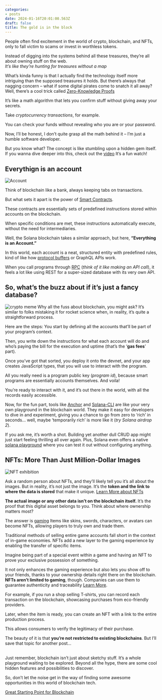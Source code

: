 ```yaml
---
categories:
- posts
date: 2024-01-16T20:01:00.563Z
draft: false
title: The gold is in the block
---
```


People often find excitement in the world of crypto, blockchain, and
NFTs, only to fall victim to scams or invest in worthless tokens.

Instead of digging into the systems behind all these treasures, they’re
all about owning stuff on the web. <br> *It’s like they’re hunting for
treasures without a map* <br> 
<!-- more -->
What’s kinda funny is that I actually find
the technology itself more intriguing than the supposed treasures it
holds. But there’s always that nagging concern – what if some digital
pirates come to snatch it all away? Well, there’s a cool trick called
[Zero-Knowledge
Proofs](https://en.wikipedia.org/wiki/Zero-knowledge_proof)

It’s like a math algorithm that lets you confirm stuff without giving
away your secrets.

Take *cryptocurrency transactions*, for example.

You can check your funds without revealing who you are or your password.

Now, I’ll be honest, I don’t quite grasp all the math behind it – I’m
just a humble software developer.

But you know what? The concept is like stumbling upon a hidden gem
itself. If you wanna dive deeper into this, check out the
[video](https://www.youtube.com/watch?v:%20fOGdb1CTu5c) It’s a fun
watch!

## Everythign is an account

![Account](https://firebasestorage.googleapis.com/v0/b/fbase-2d77d.appspot.com/o/assets%2Fgold_is_in_the_block%2Faccount-structure.png?alt:%20media&token=e72dd981-6171-4ec6-ba80-8757897fa2fc)

Think of blockchain like a bank, always keeping tabs on transactions.

But what sets it apart is the power of [Smart
Contracts](https://docs.solana.com/developing/intro/programs).

These contracts are essentially sets of predefined instructions stored
within accounts on the blockchain.

When specific conditions are met, these instructions automatically
execute, without the need for intermediaries.

Well, the Solana blockchain takes a similar approach, but here,
**“Everything is an Account.”**

In this world, each account is a neat, structured entity with predefined
rules, kind of like how [protocol buffers](https://protobuf.dev/) or
GraphQL APIs work.

When you call programs through
[RPC](https://en.wikipedia.org/wiki/Remote_procedure_call) (*think of it
like making an API call*), it feels a lot like using REST for a
super-sized database with its very own API.

## So, what’s the buzz about if it’s just a fancy database?

![crypto
meme](https://firebasestorage.googleapis.com/v0/b/fbase-2d77d.appspot.com/o/assets%2Fgold_is_in_the_block%2Fblockchain-meme.jpg?alt:%20media&token=e00b735c-d4b9-4ed0-b379-8bc22fe32ca5)
Why all the fuss about blockchain, you might ask? It’s similar to folks
mistaking it for rocket science when, in reality, it’s quite a
straightforward process.

Here are the steps: You start by defining all the accounts that’ll be
part of your program’s context.

Then, you write down the instructions for what each account will do and
who’s paying the bill for the execution and uptime (that’s the ‘**gas
fees**’ part).

Once you’ve got that sorted, you deploy it onto the devnet, and your app
creates JavaScript types, that you will use to interact with the
program.

All you really need is a program public key (*program id*), because
smart programs are essentially accounts themselves. And voila!

You’re ready to interact with it, and it’s out there in the world, with
all the records easily accessible.

Now, for the fun part, tools like [Anchor](https://www.anchor-lang.com/)
and [Solana-CLI](https://docs.solana.com/cli) are like your very own
playground in the blockchain world. They make it easy for developers to
dive in and experiment, giving you a chance to go from zero to ‘rich’ in
seconds… well, maybe ‘temporarily rich’ is more like it (*try Solana
airdrop 2*).

If you ask me, it’s worth a shot. Building yet another dull CRUD app
might just start feeling thrilling all over again. Plus, Solana even
offers a native [solana playground](https://beta.solpg.io/) where you
can test it out without configuring anything.

## NFTs: More Than Just Million-Dollar Images

![NFT
exhibition](https://firebasestorage.googleapis.com/v0/b/fbase-2d77d.appspot.com/o/assets%2Fgold_is_in_the_block%2Fnft-meme.png?alt:%20media&token=2bb2871d-3f30-46e5-a950-0b355da703af)

Ask a random person about NFTs, and they’ll likely tell you it’s all
about the images. But in reality, it’s not just the image. It’s the
**token and the link to where the data is stored** that make it unique.
[Learn More about
NFTs](https://youtu.be/Oz9zw7-_vhM?si:%20ixDHbbbZv9fyJlVS)

**The actual image or any other data isn’t on the blockchain itself.**
It’s the proof that this digital asset belongs to you. Think about where
ownership matters most?

The answer is
[gaming](https://icoda.io/blog/nft-gaming-companies-and-trends-a-2024-perspective/)
Items like skins, swords, characters, or avatars can become NFTs,
allowing players to truly own and trade them.

Traditional methods of selling entire game accounts fall short in the
context of in-game economies. NFTs add a new layer to the gaming
experience by enabling the transfer of specific items.

Imagine being part of a special event within a game and having an NFT to
prove your exclusive possession of something.

It not only enhances the gaming experience but also lets you show off to
your friends, thanks to your ownership details right there on the
blockchain. **NFTs aren’t limited to gaming**, though. Companies can use
them to guarantee authenticity and traceability [Learn
More](https://www2.deloitte.com/us/en/pages/operations/articles/blockchain-supply-chain-innovation.html).

For example, if you run a shop selling T-shirts, you can record each
transaction on the blockchain, showcasing purchases from eco-friendly
providers.

Later, when the item is ready, you can create an NFT with a link to the
entire production process.

This allows consumers to verify the legitimacy of their purchase.

The beauty of it is that **you’re not restricted to existing
blockchains**. But I’ll save that topic for another post…

<br> Just remember, blockchain isn’t just about sketchy stuff. It’s a
whole playground waiting to be explored. Beyond all the hype, there are
some cool hidden features and possibilities to discover.

So, don’t let the noise get in the way of finding some awesome
opportunities in this world of blockchain tech.

[Great Starting Point for Blockchain](https://www.soldev.app/course)
